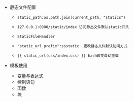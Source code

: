 - 静态文件配置
  - `static_path:os.path.join(current_path, "statics")`

  - `127.0.0.1:8000/static/index 访问静态文件默认static开头`

  - `StaticFileHandler`

  - `"static_url_prefix":ssstatic  更改静态文件默认访问方式`

  - `{{ static_url(css/index.css) }} hash改变自动重载`

- 模板使用
  - 变量与表达式
  - 控制语句
  - 函数
  - 块

